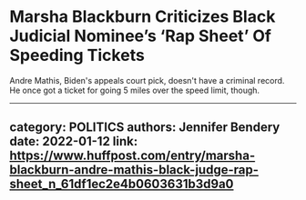 # Marsha Blackburn Criticizes Black Judicial Nominee’s ‘Rap Sheet’ Of Speeding Tickets

Andre Mathis, Biden's appeals court pick, doesn't have a criminal record. He once got a ticket for going 5 miles over the speed limit, though.

---
category: POLITICS
authors: Jennifer Bendery
date: 2022-01-12
link: https://www.huffpost.com/entry/marsha-blackburn-andre-mathis-black-judge-rap-sheet_n_61df1ec2e4b0603631b3d9a0
---
